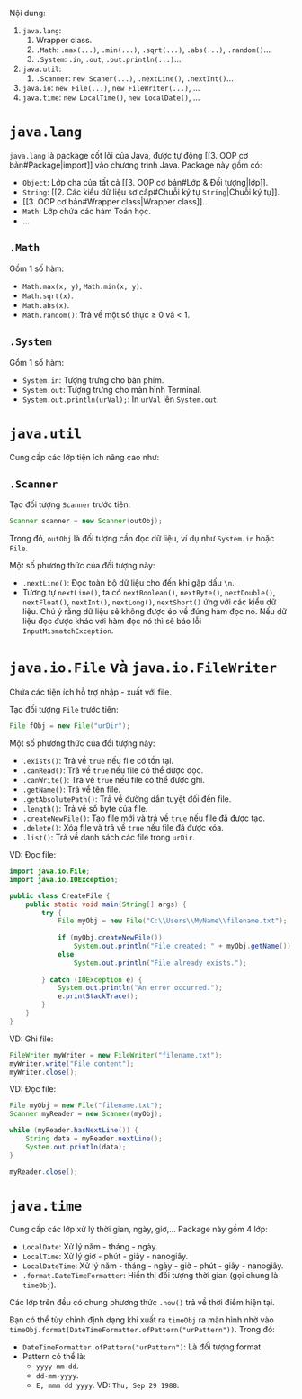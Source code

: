 
Nội dung:
1. `java.lang`:
	1. Wrapper class.
	2. `.Math`: `.max(...)`, `.min(...)`, `.sqrt(...)`, `.abs(...)`, `.random()`...
	3. `.System`: `.in`, `.out`, `.out.println(...)`...
2. `java.util`:
	1. `.Scanner`: `new Scaner(...)`, `.nextLine()`, `.nextInt()`...
3. `java.io`: `new File(...)`, `new FileWriter(...)`, ...
4. `java.time`: `new LocalTime()`, `new LocalDate()`, ...

# `java.lang`

`java.lang` là package cốt lõi của Java, được tự động [[3. OOP cơ bản#Package|import]] vào chương trình Java. Package này gồm có:
- `Object`: Lớp cha của tất cả [[3. OOP cơ bản#Lớp & Đối tượng|lớp]].
- `String`: [[2. Các kiểu dữ liệu sơ cấp#Chuỗi ký tự `String`|Chuỗi ký tự]].
- [[3. OOP cơ bản#Wrapper class|Wrapper class]].
- `Math`: Lớp chứa các hàm Toán học.
- ...

## `.Math`

Gồm 1 số hàm:
- `Math.max(x, y)`, `Math.min(x, y)`.
- `Math.sqrt(x)`.
- `Math.abs(x)`.
- `Math.random()`: Trả về một số thực ≥ 0 và < 1.

## `.System`

Gồm 1 số hàm:
- `System.in`: Tượng trưng cho bàn phím.
- `System.out`: Tượng trưng cho màn hình Terminal.
- `System.out.println(urVal);`: In `urVal` lên `System.out`.

# `java.util`

Cung cấp các lớp tiện ích nâng cao như:

## `.Scanner`

Tạo đối tượng `Scanner` trước tiên:
```java
Scanner scanner = new Scanner(outObj);
```
Trong đó, `outObj` là đối tượng cần đọc dữ liệu, ví dụ như `System.in` hoặc `File`.

Một số phương thức của đối tượng này:
- `.nextLine()`: Đọc toàn bộ dữ liệu cho đến khi gặp dấu `\n`.
- Tương tự `nextLine()`, ta có `nextBoolean()`, `nextByte()`, `nextDouble()`, `nextFloat()`, `nextInt()`, `nextLong()`, `nextShort()` ứng với các kiểu dữ liệu. Chú ý rằng dữ liệu sẽ không được ép về đúng hàm đọc nó. Nếu dữ liệu đọc được khác với hàm đọc nó thì sẽ báo lỗi `InputMismatchException`.

# `java.io.File` và `java.io.FileWriter`

Chứa các tiện ích hỗ trợ nhập - xuất với file.

Tạo đối tượng `File` trước tiên:
```java
File fObj = new File("urDir");
```

Một số phương thức của đối tượng này:
- `.exists()`: Trả về `true` nếu file có tồn tại.
- `.canRead()`: Trả về `true` nếu file có thể được đọc.
- `.canWrite()`: Trả về `true` nếu file có thể được ghi.
- `.getName()`: Trả về tên file.
- `.getAbsolutePath()`: Trả về đường dẫn tuyệt đối đến file.
- `.length()`: Trả về số byte của file.
- `.createNewFile()`: Tạo file mới và trả về `true` nếu file đã được tạo.
- `.delete()`: Xóa file và trả về `true` nếu file đã được xóa.
- `.list()`: Trả về danh sách các file trong `urDir`.

VD: Đọc file:
```java
import java.io.File;
import java.io.IOException;

public class CreateFile {
	public static void main(String[] args) {
		try {
			File myObj = new File("C:\\Users\\MyName\\filename.txt");
			
			if (myObj.createNewFile())
				System.out.println("File created: " + myObj.getName());
			else
				System.out.println("File already exists.");
				
		} catch (IOException e) {
			System.out.println("An error occurred.");
			e.printStackTrace();
		}
	}
}
```

VD: Ghi file:
```java
FileWriter myWriter = new FileWriter("filename.txt");
myWriter.write("File content");
myWriter.close();
```

VD: Đọc file:
```java
File myObj = new File("filename.txt");
Scanner myReader = new Scanner(myObj);

while (myReader.hasNextLine()) {
	String data = myReader.nextLine();
	System.out.println(data);
}

myReader.close();
```

# `java.time`

Cung cấp các lớp xử lý thời gian, ngày, giờ,... Package này gồm 4 lớp:
- `LocalDate`: Xử lý năm - tháng - ngày.
- `LocalTime`: Xử lý giờ - phút - giây - nanogiây.
- `LocalDateTime`: Xử lý năm - tháng - ngày - giờ - phút - giây - nanogiây.
- `.format.DateTimeFormatter`: Hiển thị đối tượng thời gian (gọi chung là `timeObj`).

Các lớp trên đều có chung phương thức `.now()` trả về thời điểm hiện tại.

Bạn có thể tùy chỉnh định dạng khi xuất ra `timeObj` ra màn hình nhờ vào `timeObj.format(DateTimeFormatter.ofPattern("urPattern"))`. Trong đó:
- `DateTimeFormatter.ofPattern("urPattern")`: Là đối tượng format.
- Pattern có thể là:
	- `yyyy-mm-dd`.
	- `dd-mm-yyyy`.
	- `E, mmm dd yyyy`. VD: `Thu, Sep 29 1988`. 



